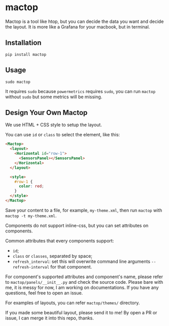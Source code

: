 # mactop

Mactop is a tool like htop, but you can decide the data you want and decide the layout. It is more like a Grafana for your macbook, but in terminal.

## Installation

```shell
pip install mactop
```

## Usage

```
sudo mactop
```

It requires `sudo` because `powermetrics` requires `sudo`, you can run `mactop`
without `sudo` but some metrics will be missing.

## Design Your Own Mactop

We use HTML + CSS style to setup the layout.

You can use `id` or `class` to select the element, like this:

```html
<Mactop>
  <layout>
    <Horizontal id="row-1">
      <SensorsPanel></SensorsPanel>
    </Horizontal>
  </layout>

  <style>
    #row-1 {
      color: red;
    }
  </style>
</Mactop>
```

Save your content to a file, for example, `my-theme.xml`, then run `mactop` with
`mactop -t my-theme.xml`.

Components do not support inline-css, but you can set attributes on components.

Common attributes that every components support:

- `id`;
- `class` or `classes`, separated by space;
- `refresh_interval`: set this will overwrite command line arguments
  `--refresh-interval` for that component.

For component's supported attributes and component's name, please refer to
`mactop/panels/__init__.py` and check the source code. Please bare with me, it
is messy for now, I am working on documentations. If you have any questions,
feel free to open an issue.

For examples of layouts, you can refer `mactop/themes/` directory.

If you made some beautiful layout, please send it to me! By open a PR or issue,
I can merge it into this repo, thanks.
